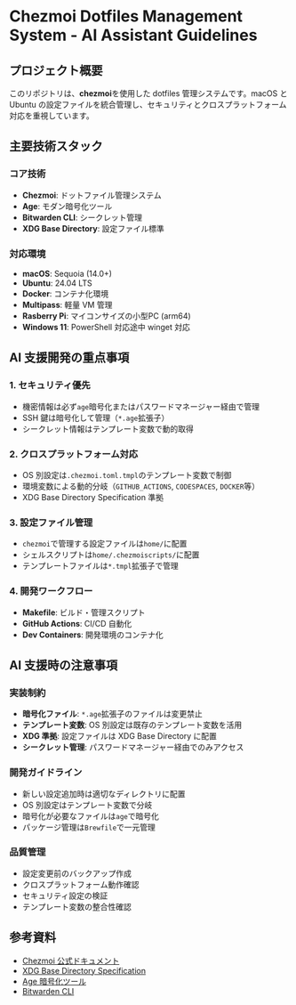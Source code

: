 # Chezmoi Dotfiles Management System - AI Assistant Guidelines

## プロジェクト概要

このリポジトリは、**chezmoi**を使用した dotfiles 管理システムです。macOS と Ubuntu の設定ファイルを統合管理し、セキュリティとクロスプラットフォーム対応を重視しています。

## 主要技術スタック

### コア技術

- **Chezmoi**: ドットファイル管理システム
- **Age**: モダン暗号化ツール
- **Bitwarden CLI**: シークレット管理
- **XDG Base Directory**: 設定ファイル標準

### 対応環境

- **macOS**: Sequoia (14.0+)
- **Ubuntu**: 24.04 LTS
- **Docker**: コンテナ化環境
- **Multipass**: 軽量 VM 管理
- **Rasberry Pi**: マイコンサイズの小型PC (arm64)
- **Windows 11**: PowerShell 対応途中 winget 対応

## AI 支援開発の重点事項

### 1. セキュリティ優先

- 機密情報は必ず`age`暗号化またはパスワードマネージャー経由で管理
- SSH 鍵は暗号化して管理（`*.age`拡張子）
- シークレット情報はテンプレート変数で動的取得

### 2. クロスプラットフォーム対応

- OS 別設定は`.chezmoi.toml.tmpl`のテンプレート変数で制御
- 環境変数による動的分岐（`GITHUB_ACTIONS`, `CODESPACES`, `DOCKER`等）
- XDG Base Directory Specification 準拠

### 3. 設定ファイル管理

- `chezmoi`で管理する設定ファイルは`home/`に配置
- シェルスクリプトは`home/.chezmoiscripts/`に配置
- テンプレートファイルは`*.tmpl`拡張子で管理

### 4. 開発ワークフロー

- **Makefile**: ビルド・管理スクリプト
- **GitHub Actions**: CI/CD 自動化
- **Dev Containers**: 開発環境のコンテナ化

## AI 支援時の注意事項

### 実装制約

- **暗号化ファイル**: `*.age`拡張子のファイルは変更禁止
- **テンプレート変数**: OS 別設定は既存のテンプレート変数を活用
- **XDG 準拠**: 設定ファイルは XDG Base Directory に配置
- **シークレット管理**: パスワードマネージャー経由でのみアクセス

### 開発ガイドライン

- 新しい設定追加時は適切なディレクトリに配置
- OS 別設定はテンプレート変数で分岐
- 暗号化が必要なファイルは`age`で暗号化
- パッケージ管理は`Brewfile`で一元管理

### 品質管理

- 設定変更前のバックアップ作成
- クロスプラットフォーム動作確認
- セキュリティ設定の検証
- テンプレート変数の整合性確認

## 参考資料

- [Chezmoi 公式ドキュメント](https://chezmoi.io/user-guide/)
- [XDG Base Directory Specification](https://specifications.freedesktop.org/basedir-spec/)
- [Age 暗号化ツール](https://age-encryption.org/)
- [Bitwarden CLI](https://bitwarden.com/help/cli/)
